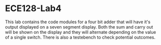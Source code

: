 # ECE128-Lab4

This lab contains the code modules for a four bit adder that will have it's output displayed on a seven segment display. Both
the sum and carry out will be shown on the display and they will alternate depending on the value of a single switch. There is 
also a testebench to check potential outcomes. 
